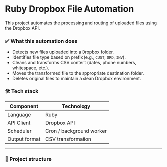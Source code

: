 # Ruby Dropbox File Automation

This project automates the processing and routing of uploaded files using the Dropbox API.

### ✅ What this automation does

- Detects new files uploaded into a Dropbox folder.
- Identifies file type based on prefix (e.g., `CUST`, `ORD`, `INV`).
- Cleans and transforms CSV content (dates, phone numbers, whitespace, etc.).
- Moves the transformed file to the appropriate destination folder.
- Deletes original files to maintain a clean Dropbox environment.

### 🛠️ Tech stack

| Component | Technology |
|----------|------------|
| Language | Ruby |
| API Client | Dropbox API |
| Scheduler | Cron / background worker |
| Output format | CSV transformation |

---

### 📁 Project structure

